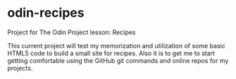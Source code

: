 # odin-recipes
Project for The Odin Project lesson: Recipes

This current project will test my memorization and utilization of some basic HTML5 code to build a small site for recipes. Also it is to get me to start getting comfortable using the GitHub git commands and online repos for my projects. 
